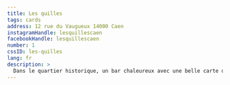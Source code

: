 ```yaml
---
title: Les quilles
tags: cards
address: 12 rue du Vaugueux 14000 Caen
instagramHandle: lesquillescaen
facebookHandle: lesquillescaen
number: 1
cssID: les-quilles
lang: fr
description: >
  Dans le quartier historique, un bar chaleureux avec une belle carte des vins ! La carte des victuailles est en collab avec des restos du coin."
---
```

